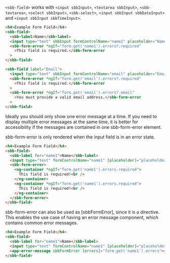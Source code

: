 `<sbb-field>` works with `<input sbbInput>`, `<textarea sbbInput>`, `<sbb-textarea>`, `<select sbbInput>`, `<sbb-select>`, `<input sbbInput sbbDateInput>` and `<input sbbInput sbbTimeInput>`.

```html
<h4>Example Form Field</h4>
<sbb-field>
  <sbb-label>Name</sbb-label>
  <input type="text" sbbInput formControlName="name1" placeholder="Name" />
  <sbb-form-error *ngIf="form.get('name1').errors?.required"
    >This field is required.</sbb-form-error
  >
</sbb-field>

<sbb-field label="Email">
  <input type="text" sbbInput formControlName="email" placeholder="Email" />
  <sbb-form-error *ngIf="form.get('email').errors?.required"
    >This field is required.</sbb-form-error
  >
  <sbb-form-error *ngIf="form.get('email').errors?.email"
    >You must provide a valid email address.</sbb-form-error
  >
</sbb-field>
```

Ideally you should only show one error message at a time.
If you need to display multiple error messages at the same time, it is better for accessibility
if the messages are contained in one sbb-form-error element.

sbb-form-error is only rendered when the input field is in an error state.

```html
<h4>Example Form Field</h4>
<sbb-field>
  <sbb-label for="name1">Name</sbb-label>
  <input type="text" formControlName="name1" [placeholder]="placeholder" id="name1" />
  <sbb-form-error>
    <ng-container *ngIf="form.get('name1').errors.required">
      This field is required!<br />
    </ng-container>
    <ng-container *ngIf="form.get('name1').errors.required">
      This field is required!<br />
    </ng-container>
  </sbb-form-error>
</sbb-field>
```

sbb-form-error can also be used as [sbbFormError], since it is a directive.
This enables the use case of having an error message component, which contains common error messages.

```html
<h4>Example Form Field</h4>
<sbb-field>
  <sbb-label for="name1">Name</sbb-label>
  <input type="text" formControlName="name1" [placeholder]="placeholder" id="name1" />
  <app-error-message sbbFormError [errors]="form.get('name1').errors"></app-error-message>
</sbb-field>
```
